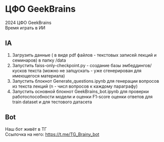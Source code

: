 # ЦФО GeekBrains
2024 ЦФО GeekBrains  
Время играть в ИИ
## IA
1. Загрузить данные ( в виде pdf файлов  - текстовых записей лекций и семинаров) в папку /data
2. Запустить faiss-only-checkpoint.py - создание базы эмбеддингов/кусков текста (можно не запцускать - уже сгенерирован для имеющегося материала)
3. Запустить блокнот Generate_questions.ipynb для генерации вопросов из текста лекций (n - числ вопросов к каждому параграфу)
4. Запустить основной блокнот GeekBrains_bot.ipynb для проверки работоспособности модели и оценки F1-score оценки ответов для train dataset и для тестового датасета

## Bot
Наш бот живёт в ТГ  
Ссылочка на него: https://t.me/TG_Brainy_bot
